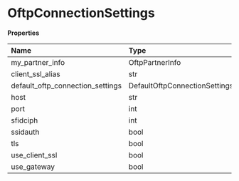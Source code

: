 # OftpConnectionSettings

**Properties**

| Name                             | Type                          | Required | Description |
| :------------------------------- | :---------------------------- | :------- | :---------- |
| my_partner_info                  | OftpPartnerInfo               | ✅       |             |
| client_ssl_alias                 | str                           | ❌       |             |
| default_oftp_connection_settings | DefaultOftpConnectionSettings | ❌       |             |
| host                             | str                           | ❌       |             |
| port                             | int                           | ❌       |             |
| sfidciph                         | int                           | ❌       |             |
| ssidauth                         | bool                          | ❌       |             |
| tls                              | bool                          | ❌       |             |
| use_client_ssl                   | bool                          | ❌       |             |
| use_gateway                      | bool                          | ❌       |             |

